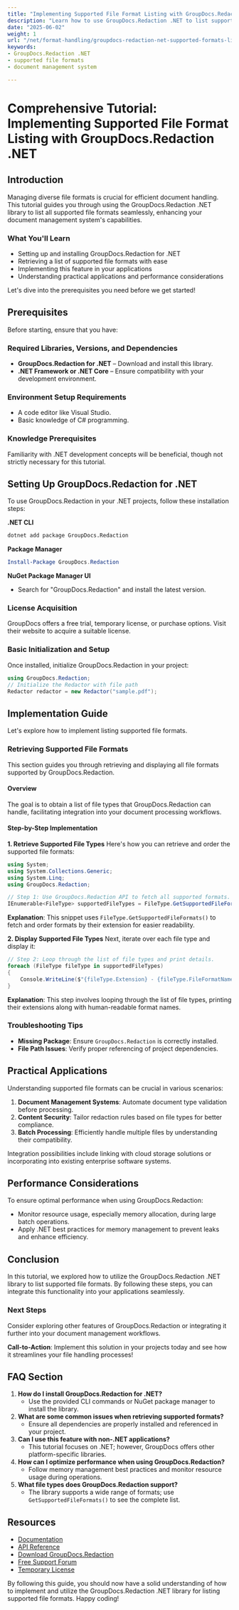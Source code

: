 ```yaml
---
title: "Implementing Supported File Format Listing with GroupDocs.Redaction .NET"
description: "Learn how to use GroupDocs.Redaction .NET to list supported file formats, streamline document management systems, and optimize performance."
date: "2025-06-02"
weight: 1
url: "/net/format-handling/groupdocs-redaction-net-supported-formats-listing/"
keywords:
- GroupDocs.Redaction .NET
- supported file formats
- document management system

---
```



# Comprehensive Tutorial: Implementing Supported File Format Listing with GroupDocs.Redaction .NET

## Introduction

Managing diverse file formats is crucial for efficient document handling. This tutorial guides you through using the GroupDocs.Redaction .NET library to list all supported file formats seamlessly, enhancing your document management system's capabilities.

### What You'll Learn
- Setting up and installing GroupDocs.Redaction for .NET
- Retrieving a list of supported file formats with ease
- Implementing this feature in your applications
- Understanding practical applications and performance considerations

Let's dive into the prerequisites you need before we get started!

## Prerequisites

Before starting, ensure that you have:

### Required Libraries, Versions, and Dependencies
- **GroupDocs.Redaction for .NET** – Download and install this library.
- **.NET Framework or .NET Core** – Ensure compatibility with your development environment.

### Environment Setup Requirements
- A code editor like Visual Studio.
- Basic knowledge of C# programming.

### Knowledge Prerequisites
Familiarity with .NET development concepts will be beneficial, though not strictly necessary for this tutorial.

## Setting Up GroupDocs.Redaction for .NET

To use GroupDocs.Redaction in your .NET projects, follow these installation steps:

**.NET CLI**
```bash
dotnet add package GroupDocs.Redaction
```

**Package Manager**
```powershell
Install-Package GroupDocs.Redaction
```

**NuGet Package Manager UI**
- Search for "GroupDocs.Redaction" and install the latest version.

### License Acquisition
GroupDocs offers a free trial, temporary license, or purchase options. Visit their website to acquire a suitable license.

### Basic Initialization and Setup
Once installed, initialize GroupDocs.Redaction in your project:

```csharp
using GroupDocs.Redaction;
// Initialize the Redactor with file path
Redactor redactor = new Redactor("sample.pdf");
```

## Implementation Guide

Let's explore how to implement listing supported file formats.

### Retrieving Supported File Formats
This section guides you through retrieving and displaying all file formats supported by GroupDocs.Redaction.

#### Overview
The goal is to obtain a list of file types that GroupDocs.Redaction can handle, facilitating integration into your document processing workflows.

#### Step-by-Step Implementation
**1. Retrieve Supported File Types**
Here's how you can retrieve and order the supported file formats:

```csharp
using System;
using System.Collections.Generic;
using System.Linq;
using GroupDocs.Redaction;

// Step 1: Use GroupDocs.Redaction API to fetch all supported formats.
IEnumerable<FileType> supportedFileTypes = FileType.GetSupportedFileFormats().OrderBy(f => f.Extension);
```

**Explanation**: This snippet uses `FileType.GetSupportedFileFormats()` to fetch and order formats by their extension for easier readability.

**2. Display Supported File Types**
Next, iterate over each file type and display it:

```csharp
// Step 2: Loop through the list of file types and print details.
foreach (FileType fileType in supportedFileTypes)
{
    Console.WriteLine($"{fileType.Extension} - {fileType.FileFormatName}");
}
```

**Explanation**: This step involves looping through the list of file types, printing their extensions along with human-readable format names.

### Troubleshooting Tips
- **Missing Package**: Ensure `GroupDocs.Redaction` is correctly installed.
- **File Path Issues**: Verify proper referencing of project dependencies.

## Practical Applications
Understanding supported file formats can be crucial in various scenarios:
1. **Document Management Systems**: Automate document type validation before processing.
2. **Content Security**: Tailor redaction rules based on file types for better compliance.
3. **Batch Processing**: Efficiently handle multiple files by understanding their compatibility.

Integration possibilities include linking with cloud storage solutions or incorporating into existing enterprise software systems.

## Performance Considerations
To ensure optimal performance when using GroupDocs.Redaction:
- Monitor resource usage, especially memory allocation, during large batch operations.
- Apply .NET best practices for memory management to prevent leaks and enhance efficiency.

## Conclusion
In this tutorial, we explored how to utilize the GroupDocs.Redaction .NET library to list supported file formats. By following these steps, you can integrate this functionality into your applications seamlessly.

### Next Steps
Consider exploring other features of GroupDocs.Redaction or integrating it further into your document management workflows.

**Call-to-Action**: Implement this solution in your projects today and see how it streamlines your file handling processes!

## FAQ Section
1. **How do I install GroupDocs.Redaction for .NET?**
   - Use the provided CLI commands or NuGet package manager to install the library.
2. **What are some common issues when retrieving supported formats?**
   - Ensure all dependencies are properly installed and referenced in your project.
3. **Can I use this feature with non-.NET applications?**
   - This tutorial focuses on .NET; however, GroupDocs offers other platform-specific libraries.
4. **How can I optimize performance when using GroupDocs.Redaction?**
   - Follow memory management best practices and monitor resource usage during operations.
5. **What file types does GroupDocs.Redaction support?**
   - The library supports a wide range of formats; use `GetSupportedFileFormats()` to see the complete list.

## Resources
- [Documentation](https://docs.groupdocs.com/redaction/net/)
- [API Reference](https://reference.groupdocs.com/redaction/net)
- [Download GroupDocs.Redaction](https://releases.groupdocs.com/redaction/net/)
- [Free Support Forum](https://forum.groupdocs.com/c/redaction/33)
- [Temporary License](https://purchase.groupdocs.com/temporary-license/) 

By following this guide, you should now have a solid understanding of how to implement and utilize the GroupDocs.Redaction .NET library for listing supported file formats. Happy coding!
